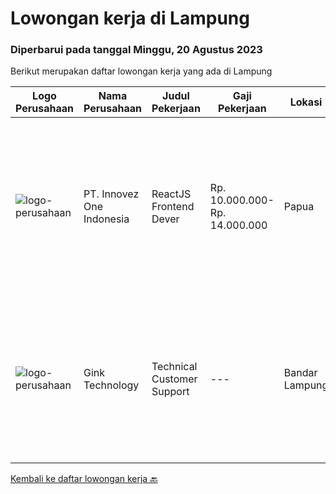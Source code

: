
  # Lowongan kerja di Lampung

  ### Diperbarui pada tanggal Minggu, 20 Agustus 2023

  Berikut merupakan daftar lowongan kerja yang ada di Lampung

  |Logo Perusahaan | Nama Perusahaan | Judul Pekerjaan | Gaji Pekerjaan | Lokasi | Deskripsi | Tanggal diunggah | Pranala |
  | -------------- | --------------- | --------------- | --------- | --------- | -------------- | ------- | ----------- |
  |![logo-perusahaan](https://image-service-cdn.seek.com.au/5ac1ce894c015b4831ba1d1458ad5a1b4e630a93/ee4dce1061f3f616224767ad58cb2fc751b8d2dc)|PT. Innovez One Indonesia|ReactJS Frontend Dever|Rp. 10.000.000-Rp. 14.000.000|Papua|Innovez One is a tech innovator in the maritime sector, transforming maritime sector through digitalisation and AI powered solutions in solving...|Selasa, 08 Agustus 2023|https://www.jobstreet.co.id/id/job/reactjs-frontend-dever-4431326?token=0~384f0871-3cd8-4420-baf8-170ccd026c5a&sectionRank=1&jobId=jobstreet-id-job-4431326|
|![logo-perusahaan](https://image-service-cdn.seek.com.au/d0bfaddb46830920d006d3426c8ab0d54b30bfbf/ee4dce1061f3f616224767ad58cb2fc751b8d2dc)|Gink Technology|Technical Customer Support|---|Bandar Lampung|Kualifikasi -Pendidikan akademis minimal D3 dari jurusan teknik informatika, manajemen informatika dan sistem informasi -Mempunyai keterampilan...|Jumat, 18 Agustus 2023|https://www.jobstreet.co.id/id/job/technical-customer-support-1036718191?token=0~384f0871-3cd8-4420-baf8-170ccd026c5a&sectionRank=2&jobId=jobstreet-id-job-1036718191|


  [Kembali ke daftar lowongan kerja 🔙](../README.md#daftar-lowongan-kerja)
  
